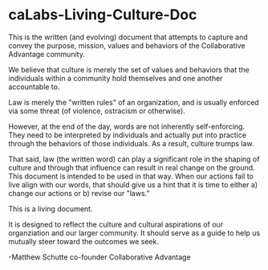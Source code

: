 # caLabs-Living-Culture-Doc
This is the written (and evolving) document that attempts to capture and convey the purpose, mission, values and behaviors of the Collaborative Advantage community.

We believe that culture is merely the set of values and behaviors that the individuals within a community hold themselves and one another accountable to.

Law is merely the "written rules" of an organization, and is usually enforced via some threat (of violence, ostracism or otherwise).  

However, at the end of the day, words are not inherently self-enforcing.  They need to be interpreted by individuals and actually put into practice through the behaviors of those individuals.
As a result, culture trumps law.  

That said, law (the written word) can play a significant role in the shaping of culture and through that influence can result in real change on the ground.  This document is intended to be used in that way.  When our actions fail to live align with our words, that should give us a hint that it is time to either a) change our actions or b) revise our "laws."

This is a living document.  

It is designed to reflect the culture and cultural aspirations of our organziation and our larger community.  It should serve as a guide to help us mutually steer toward the outcomes we seek.

-Matthew Schutte
co-founder
Collaborative Advantage
